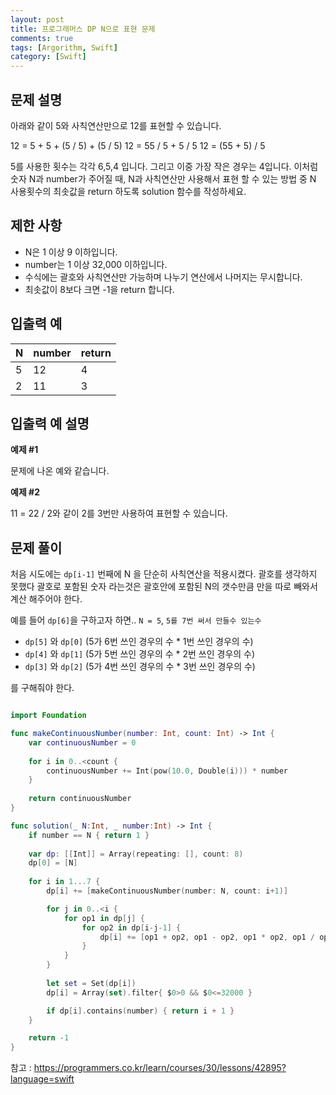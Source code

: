 ```yaml
---
layout: post
title: 프로그래머스 DP N으로 표현 문제
comments: true
tags: [Argorithm, Swift]
category: [Swift]
---
```


## 문제 설명
아래와 같이 5와 사칙연산만으로 12를 표현할 수 있습니다.

12 = 5 + 5 + (5 / 5) + (5 / 5)
12 = 55 / 5 + 5 / 5
12 = (55 + 5) / 5

5를 사용한 횟수는 각각 6,5,4 입니다. 그리고 이중 가장 작은 경우는 4입니다.
이처럼 숫자 N과 number가 주어질 때, N과 사칙연산만 사용해서 표현 할 수 있는 방법 중 N 사용횟수의 최솟값을 return 하도록 solution 함수를 작성하세요.

## 제한 사항
- N은 1 이상 9 이하입니다.
- number는 1 이상 32,000 이하입니다.
- 수식에는 괄호와 사칙연산만 가능하며 나누기 연산에서 나머지는 무시합니다.
- 최솟값이 8보다 크면 -1을 return 합니다.

## 입출력 예

|N | number | return |
|---|---|---|
|5 | 12	| 4 |
|2 | 11	| 3 |


## 입출력 예 설명

**예제 #1**

문제에 나온 예와 같습니다.

**예제 #2**

11 = 22 / 2와 같이 2를 3번만 사용하여 표현할 수 있습니다.

## 문제 풀이

처음 시도에는 `dp[i-1]` 번째에 N 을 단순히 사칙연산을 적용시켰다.
괄호를 생각하지 못했다 괄호로 포함된 숫자 라는것은 괄호안에 포함된 N의 갯수만큼 만을 따로 빼와서 계산 해주어야 한다.

예를 들어 `dp[6]`을 구하고자 하면.. `N = 5`, `5를 7번 써서 만들수 있는수`

- `dp[5]` 와 `dp[0]` (5가 6번 쓰인 경우의 수 * 1번 쓰인 경우의 수)
- `dp[4]` 와 `dp[1]` (5가 5번 쓰인 경우의 수 * 2번 쓰인 경우의 수)
- `dp[3]` 와 `dp[2]` (5가 4번 쓰인 경우의 수 * 3번 쓰인 경우의 수)

를 구해줘야 한다.

```swift

import Foundation

func makeContinuousNumber(number: Int, count: Int) -> Int {
    var continuousNumber = 0
    
    for i in 0..<count {
        continuousNumber += Int(pow(10.0, Double(i))) * number
    }
    
    return continuousNumber
}

func solution(_ N:Int, _ number:Int) -> Int {
    if number == N { return 1 }
    
    var dp: [[Int]] = Array(repeating: [], count: 8)
    dp[0] = [N]
    
    for i in 1...7 {
        dp[i] += [makeContinuousNumber(number: N, count: i+1)]

        for j in 0..<i {
            for op1 in dp[j] {
                for op2 in dp[i-j-1] {
                    dp[i] += [op1 + op2, op1 - op2, op1 * op2, op1 / op2]
                }
            }
        }
        
        let set = Set(dp[i])
        dp[i] = Array(set).filter{ $0>0 && $0<=32000 }

        if dp[i].contains(number) { return i + 1 }
    }

    return -1
}
```


참고 : <https://programmers.co.kr/learn/courses/30/lessons/42895?language=swift>